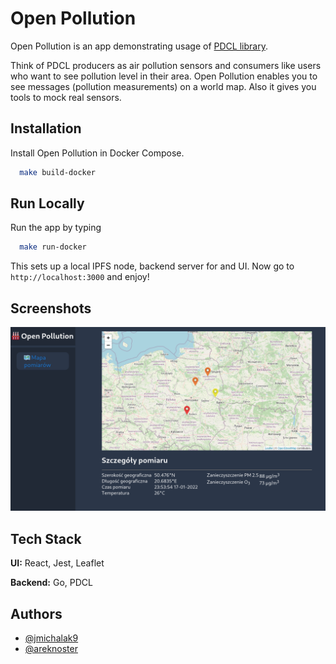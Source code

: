 # Open Pollution

Open Pollution is an app demonstrating usage of [PDCL library](https://github.com/areknoster/public-distributed-commit-log).

Think of PDCL producers as air pollution sensors and consumers like users who
want to see pollution level in their area. Open Pollution enables you to see
messages (pollution measurements) on a world map. Also it gives you tools to
mock real sensors.

## Installation

Install Open Pollution in Docker Compose.

```bash
  make build-docker
```

## Run Locally

Run the app by typing

```bash
  make run-docker
```

This sets up a local IPFS node, backend server for  and UI. Now go to
`http://localhost:3000` and enjoy!

## Screenshots

![App Screenshot](img/op-ui.png)

## Tech Stack

**UI:** React, Jest, Leaflet

**Backend:** Go, PDCL

## Authors

- [@jmichalak9](https://www.github.com/jmichalak9)
- [@areknoster](https://github.com/areknoster)
